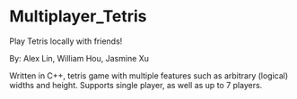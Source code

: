 # Multiplayer_Tetris
Play Tetris locally with friends!

By: Alex Lin, William Hou, Jasmine Xu



Written in C++, tetris game with multiple features such as arbitrary (logical) widths and height. Supports single player, as well as up to 7 players. 

